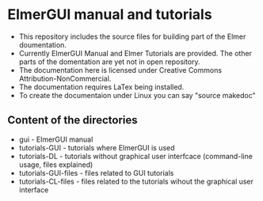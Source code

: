 ElmerGUI manual and tutorials
=============================
* This repository includes the source files for building
  part of the Elmer doumentation.
* Currently ElmerGUI Manual and Elmer Tutorials are provided.
  The other parts of the domentation are yet not in open repository.
* The documentation here is licensed under Creative Commons
  Attribution-NonCommercial.
* The documentation requires LaTex being installed. 
* To create the documentaion under Linux you can say "source makedoc"

Content of the directories
--------------------------
* gui - ElmerGUI manual
* tutorials-GUI - tutorials where ElmerGUI is used
* tutorials-DL - tutorials without graphical user interfcace (command-line usage, files explained)
* tutorials-GUI-files - files related to GUI tutorials
* tutorials-CL-files - files related to the tutorials wihout the graphical user interface 